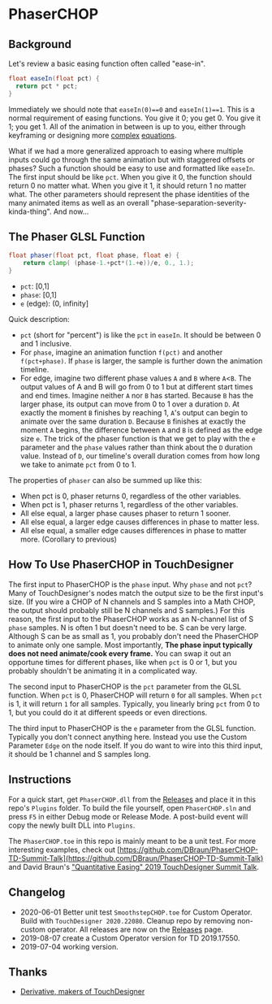 [//]: # (For development of this README.md, use http://markdownlivepreview.com/)

# PhaserCHOP

## Background

Let's review a basic easing function often called "ease-in".
```glsl
float easeIn(float pct) {
  return pct * pct;
}
```
Immediately we should note that `easeIn(0)==0` and `easeIn(1)==1`. This is a normal requirement of easing functions. You give it 0; you get 0. You give it 1; you get 1. All of the animation in between is up to you, either through keyframing or designing more [complex](https://github.com/glslify/glsl-easings/blob/master/bounce-out.glsl) [equations](https://en.wikipedia.org/wiki/Smoothstep#Generalization_to_higher-order_equations).

What if we had a more generalized approach to easing where multiple inputs could go through the same animation but with staggered offsets or phases? Such a function should be easy to use and formatted like `easeIn`. The first input should be like `pct`. When you give it 0, the function should return 0 no matter what. When you give it 1, it should return 1 no matter what. The other parameters should represent the phase identities of the many animated items as well as an overall "phase-separation-severity-kinda-thing". And now...

## The Phaser GLSL Function
```glsl
float phaser(float pct, float phase, float e) {
    return clamp( (phase-1.+pct*(1.+e))/e, 0., 1.);
}
```

* `pct`: [0,1]
* `phase`: [0,1]
* `e` (edge): (0, infinity]

Quick description:

* `pct` (short for "percent") is like the `pct` in `easeIn`. It should be between 0 and 1 inclusive.
* For `phase`, imagine an animation function `f(pct)` and another `f(pct+phase)`. If `phase` is larger, the sample is further down the animation timeline.
* For edge, imagine two different phase values `A` and `B` where `A`<`B`. The output values of A and B will go from 0 to 1 but at different start times and end times. Imagine neither `A` nor `B` has started. Because `B` has the larger phase, its output can move from 0 to 1 over a duration `D`. At exactly the moment `B` finishes by reaching 1, `A`'s output can begin to animate over the same duration `D`. Because `B` finishes at exactly the moment `A` begins, the difference between `A` and `B` is defined as the edge size `e`. The trick of the phaser function is that we get to play with the `e` parameter and the `phase` values rather than think about the `D` duration value. Instead of `D`, our timeline's overall duration comes from how long we take to animate `pct` from 0 to 1.

The properties of `phaser` can also be summed up like this:

* When pct is 0, phaser returns 0, regardless of the other variables.
* When pct is 1, phaser returns 1, regardless of the other variables.
* All else equal, a larger phase causes phaser to return 1 sooner.
* All else equal, a larger edge causes differences in phase to matter less.
* All else equal, a smaller edge causes differences in phase to matter more. (Corollary to previous)

## How To Use PhaserCHOP in TouchDesigner

The first input to PhaserCHOP is the `phase` input. Why `phase` and not `pct`? Many of TouchDesigner's nodes match the output size to be the first input's size. (If you wire a CHOP of N channels and S samples into a Math CHOP, the output should probably still be N channels and S samples.) For this reason, the first input to the PhaserCHOP works as an N-channel list of S `phase` samples. N is often 1 but doesn't need to be. S can be very large. Although S can be as small as 1, you probably don't need the PhaserCHOP to animate only one sample. Most importantly, **The phase input typically does not need animate/cook every frame.** You can swap it out an opportune times for different phases, like when `pct` is 0 or 1, but you probably shouldn't be animating it in a complicated way.

The second input to PhaserCHOP is the `pct` parameter from the GLSL function. When `pct` is 0, PhaserCHOP will return `0` for all samples. When `pct` is 1, it will return `1` for all samples. Typically, you linearly bring `pct` from 0 to 1, but you could do it at different speeds or even directions.

The third input to PhaserCHOP is the `e` parameter from the GLSL function. Typically you don't connect anything here. Instead you use the Custom Parameter `Edge` on the node itself. If you do want to wire into this third input, it should be 1 channel and S samples long.

## Instructions
For a quick start, get `PhaserCHOP.dll` from the [Releases](https://github.com/DBraun/PhaserCHOP/releases) and place it in this repo's `Plugins` folder. To build the file yourself, open `PhaserCHOP.sln` and press `F5` in either Debug mode or Release Mode. A post-build event will copy the newly built DLL into `Plugins`.

The `PhaserCHOP.toe` in this repo is mainly meant to be a unit test. For more interesting examples, check out [https://github.com/DBraun/PhaserCHOP-TD-Summit-Talk](https://github.com/DBraun/PhaserCHOP-TD-Summit-Talk) and David Braun's ["Quantitative Easing" 2019 TouchDesigner Summit Talk](https://www.youtube.com/watch?v=S4PQW4f34c8).

## Changelog
* 2020-06-01 Better unit test `SmoothstepCHOP.toe` for Custom Operator. Build with `TouchDesigner 2020.22080`. Cleanup repo by removing non-custom operator. All releases are now on the [Releases](https://github.com/DBraun/PhaserCHOP/releases) page.
* 2019-08-07 create a Custom Operator version for TD 2019.17550.
* 2019-07-04 working version.

## Thanks
* [Derivative, makers of TouchDesigner](http://derivative.ca)
